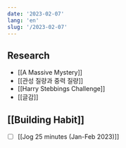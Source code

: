 ```yaml
---
date: '2023-02-07'
lang: 'en'
slug: '/2023-02-07'
---
```


## Research

- [[A Massive Mystery]]
- [[관성 질량과 중력 질량]]
- [[Harry Stebbings Challenge]]
- [[글감]]

## [[Building Habit]]

- [ ] [[Jog 25 minutes (Jan-Feb 2023)]]
